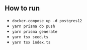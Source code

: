 ## How to run

- `docker-compose up -d postgres12`
- `yarn prisma db push`
- `yarn prisma generate`
- `yarn tsx seed.ts`
- `yarn tsx index.ts`